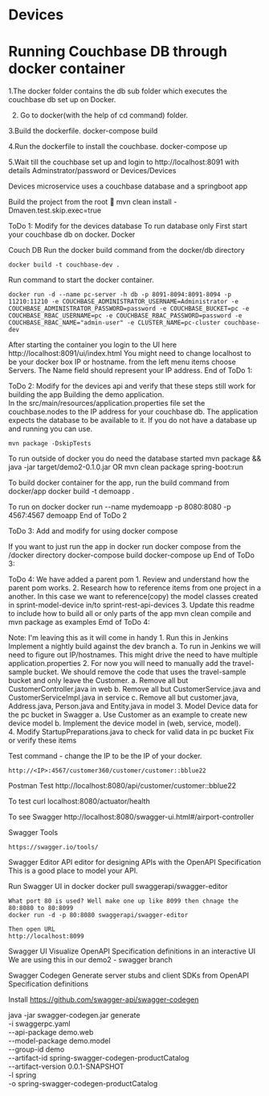 Devices
========
Running Couchbase DB through docker container
===============================================
1.The docker folder contains the db sub folder which executes the couchbase db set up on Docker.

2. Go to docker(with the help of cd command) folder.

3.Build the dockerfile.
 docker-compose build

4.Run the dockerfile to install the couchbase. 
 docker-compose up

5.Wait till the couchbase set up and login to http://localhost:8091 with details Adminstrator/password or Devices/Devices

Devices microservice uses a couchbase database and a springboot app

Build the project from the root
    &#x1F539; mvn clean install -Dmaven.test.skip.exec=true

ToDo 1: Modify for the devices database
To run database only
First start your couchbase db on docker.
Docker

Couch DB
Run the docker build command from the docker/db directory

	docker build -t couchbase-dev .

Run command to start the docker container.

	docker run -d --name pc-server -h db -p 8091-8094:8091-8094 -p 11210:11210 -e COUCHBASE_ADMINISTRATOR_USERNAME=Administrator -e COUCHBASE_ADMINISTRATOR_PASSWORD=password -e COUCHBASE_BUCKET=pc -e COUCHBASE_RBAC_USERNAME=pc -e COUCHBASE_RBAC_PASSWORD=password -e COUCHBASE_RBAC_NAME="admin-user" -e CLUSTER_NAME=pc-cluster couchbase-dev

After starting the container you login to the UI here http://localhost:8091/ui/index.html  You might need to change localhost to be your docker box IP or hostname.
from the left menu items choose Servers.  The Name field should represent your IP address.
End of ToDo 1:

ToDo 2: Modify for the devices api and verify that these steps still work for building the app
Building the demo application.  
In the src/main/resources/application.properties file set the couchbase.nodes to the IP address for your couchbase db.  The application expects the database to be available to it.  If you do not have a database up and running you can use.

    mvn package -DskipTests
	
To run outside of docker you do need the database started
    mvn package && java -jar target/demo2-0.1.0.jar
    OR
    mvn clean package spring-boot:run

To build docker container for the app, run the build command from docker/app
     docker build -t demoapp .

To run on docker
   docker run --name mydemoapp -p 8080:8080 -p 4567:4567 demoapp
End of ToDo 2  

ToDo 3: Add and modify for using docker compose
   
If you want to just run the app in docker run docker compose from the /docker directory
	docker-compose build
	docker-compose up
End of ToDo 3:

ToDo 4: We have added a parent pom
    1. Review and understand how the parent pom works.
    2. Research how to reference items from one project in a another.
        In this case we want to reference(copy) the model classes created in sprint-model-device in/to sprint-rest-api-devices
    3. Update this readme to include how to build all or only parts of the app
        mvn clean compile  and mvn package as examples
Emd of ToDo 4:
	
Note: I'm leaving this as it will come in handy 
    1. Run this in Jenkins Implement a nightly build against the dev branch
        a. To run in Jenkins we will need to figure out IP/hostnames.  This might drive the need to have multiple application.properties
    2. For now you will need to manually add the travel-sample bucket.  We should remove the code that uses the travel-sample bucket and only leave the Customer.
        a. Remove all but CustomerController.java in web
        b. Remove all but CustomerService.java and CustomerServiceImpl.java in service
        c. Remove all but customer.java, Address.java, Person.java and Entity.java in model
    3. Model Device data for the pc bucket in Swagger
        a. Use Customer as an example to create new device model
        b. Implement the device model in (web, service, model).  
    4. Modify StartupPreparations.java to check for valid data in pc bucket
Fix or verify these items

Test command - change the IP to be the IP of your docker.

	http://<IP>:4567/customer360/customer/customer::bblue22

Postman Test
    http://localhost:8080/api/customer/customer::bblue22

To test
    curl localhost:8080/actuator/health

To see Swagger
    http://localhost:8080/swagger-ui.html#/airport-controller

Swagger Tools
	
	https://swagger.io/tools/

Swagger Editor
API editor for designing APIs with the OpenAPI Specification
This is a good place to model your API.

Run Swagger UI in docker
	docker pull swaggerapi/swagger-editor
	
	What port 80 is used? Well make one up like 8099 then chnage the 80:8080 to 80:8099
	docker run -d -p 80:8080 swaggerapi/swagger-editor
	
	Then open URL
	http://localhost:8099

Swagger UI
Visualize OpenAPI Specification definitions in an interactive UI
We are using this in our demo2 - swagger branch

Swagger Codegen
Generate server stubs and client SDKs from OpenAPI Specification definitions

Install https://github.com/swagger-api/swagger-codegen

java -jar swagger-codegen<version>.jar generate \
  -i swaggerpc.yaml \
  --api-package demo.web \
  --model-package demo.model \
  --group-id demo \
  --artifact-id spring-swagger-codegen-productCatalog \
  --artifact-version 0.0.1-SNAPSHOT \
  -l spring \
  -o spring-swagger-codegen-productCatalog
  
  
  
  
